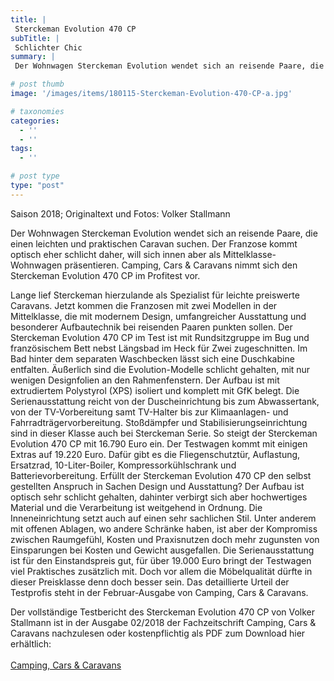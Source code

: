 ```yaml
---
title: |
 Sterckeman Evolution 470 CP
subTitle: |
 Schlichter Chic
summary: |
 Der Wohnwagen Sterckeman Evolution wendet sich an reisende Paare, die einen leichten und praktischen Caravan suchen. Der Franzose kommt optisch eher schlicht daher, will sich innen aber als Mittelklasse-Wohnwagen präsentieren. Camping, Cars & Caravans nimmt sich den Sterckeman Evolution 470 CP im Profitest vor.

# post thumb
image: '/images/items/180115-Sterckeman-Evolution-470-CP-a.jpg'

# taxonomies
categories: 
  - ''
  - ''
tags:
  - ''

# post type
type: "post"
---
```


Saison 2018; Originaltext und Fotos: Volker Stallmann  

Der Wohnwagen Sterckeman Evolution wendet sich an reisende Paare, die einen leichten und praktischen Caravan suchen. Der Franzose kommt optisch eher schlicht daher, will sich innen aber als Mittelklasse-Wohnwagen präsentieren. Camping, Cars & Caravans nimmt sich den Sterckeman Evolution 470 CP im Profitest vor.   

Lange lief Sterckeman hierzulande als Spezialist für leichte preiswerte Caravans. Jetzt kommen die Franzosen mit zwei Modellen in der Mittelklasse, die mit modernem Design, umfangreicher Ausstattung und besonderer Aufbautechnik bei reisenden Paaren punkten sollen. Der Sterckeman Evolution 470 CP im Test ist mit Rundsitzgruppe im Bug und französischem Bett nebst Längsbad im Heck für Zwei zugeschnitten. Im Bad hinter dem separaten Waschbecken lässt sich eine Duschkabine entfalten. Äußerlich sind die Evolution-Modelle schlicht gehalten, mit nur wenigen Designfolien an den Rahmenfenstern. Der Aufbau ist mit extrudiertem Polystyrol (XPS) isoliert und komplett mit GfK belegt. Die Serienausstattung reicht von der Duscheinrichtung bis zum Abwassertank, von der TV-Vorbereitung samt TV-Halter bis zur Klimaanlagen- und Fahrradträgervorbereitung. Stoßdämpfer und Stabilisierungseinrichtung sind in dieser Klasse auch bei Sterckeman Serie. So steigt der Sterckeman Evolution 470 CP mit 16.790 Euro ein. Der Testwagen kommt mit einigen Extras auf 19.220 Euro. Dafür gibt es die Fliegenschutztür, Auflastung, Ersatzrad, 10-Liter-Boiler, Kompressorkühlschrank und Batterievorbereitung. Erfüllt der Sterckeman Evolution 470 CP den selbst gestellten Anspruch in Sachen Design und Ausstattung? Der Aufbau ist optisch sehr schlicht gehalten, dahinter verbirgt sich aber hochwertiges Material und die Verarbeitung ist weitgehend in Ordnung. Die Inneneinrichtung setzt auch auf einen sehr sachlichen Stil. Unter anderem mit offenen Ablagen, wo andere Schränke haben, ist aber der Kompromiss zwischen Raumgefühl, Kosten und Praxisnutzen doch mehr zugunsten von Einsparungen bei Kosten und Gewicht ausgefallen. Die Serienausstattung ist für den Einstandspreis gut, für über 19.000 Euro bringt der Testwagen viel Praktisches zusätzlich mit. Doch vor allem die Möbelqualität dürfte in dieser Preisklasse denn doch besser sein. Das detaillierte Urteil der Testprofis steht in der Februar-Ausgabe von Camping, Cars & Caravans.   

Der vollständige Testbericht des Sterckeman Evolution 470 CP von Volker Stallmann ist in der Ausgabe 02/2018 der Fachzeitschrift Camping, Cars & Caravans nachzulesen oder kostenpflichtig als PDF zum Download hier erhältlich:  
[  
Camping, Cars & Caravans](http://camping-cars-caravans.de)
